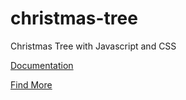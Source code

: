 # christmas-tree
Christmas Tree with Javascript and CSS

[Documentation](https://dimas-ak.web.app/documentation/christmas)

[Find More](https://dimas-ak.web.app)